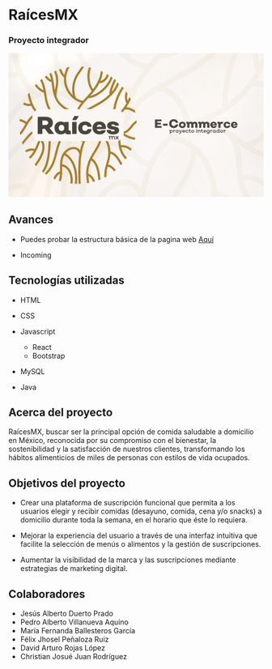 # RaícesMX

### Proyecto integrador

![](https://github.com/VillanuevaAqui/raicesMx/blob/migrated-project/public/assets/Raices.png)

## Avances 

- Puedes probar la estructura básica de la pagina web [Aquí](https://raicesmx.netlify.app/) 

- Incoming 

## Tecnologías utilizadas

- HTML

- CSS

- Javascript

    - React
    - Bootstrap

- MySQL

- Java

## Acerca del proyecto 

RaícesMX, buscar ser la principal opción de comida saludable a domicilio en México, reconocida por
su compromiso con el bienestar, la sostenibilidad y la satisfacción de nuestros clientes,
transformando los hábitos alimenticios de miles de personas con estilos de vida ocupados.

## Objetivos del proyecto

-  Crear una plataforma de suscripción funcional que permita a los usuarios
elegir y recibir comidas (desayuno, comida, cena y/o snacks) a domicilio
durante toda la semana, en el horario que éste lo requiera.

- Mejorar la experiencia del usuario a través de una interfaz intuitiva que facilite
la selección de menús o alimentos y la gestión de suscripciones.

- Aumentar la visibilidad de la marca y las suscripciones mediante estrategias
de marketing digital.

## Colaboradores 

- Jesús Alberto Duerto Prado
- Pedro Alberto Villanueva Aquino
- María Fernanda Ballesteros García
- Félix Jhosel Peñaloza Ruiz
- David Arturo Rojas López
- Christian Josué Juan Rodríguez